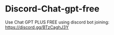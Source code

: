 # Discord-Chat-gpt-free
Use Chat GPT PLUS FREE using discord bot joining: https://discord.gg/BTzCaghJ3Y







                                                                                   